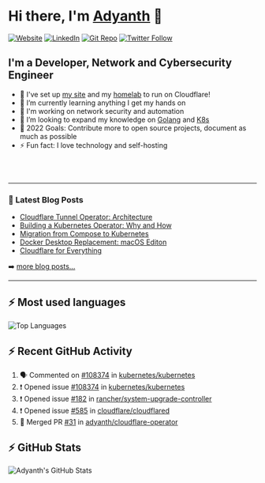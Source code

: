 # Hi there, I'm [Adyanth][website] 👋

[![Website](https://img.shields.io/website?label=adyanth.dev&style=for-the-badge&url=https%3A%2F%2Fadyanth.dev)](https://adyanth.dev)
[![LinkedIn](https://img.shields.io/badge/LinkedIn-adyanth--h-blue?style=for-the-badge)](https://www.linkedin.com/in/adyanth-h/)
[![Git Repo](https://img.shields.io/badge/Git%20Repo-git.adyanth.site-green?style=for-the-badge)](https://git.adyanth.site/adyanth)
[![Twitter Follow](https://img.shields.io/twitter/follow/Adyanth_H?color=1DA1F2&logo=twitter&style=for-the-badge)](https://twitter.com/intent/follow?original_referer=https%3A%2F%2Fgithub.com%2FAdyanth_H&screen_name=Adyanth_H)

## I'm a Developer, Network and Cybersecurity Engineer

- 🔭 I've set up [my site][website] and my [homelab](https://adyanth.site/series/homelab/) to run on Cloudflare!
- 🌱 I’m currently learning anything I get my hands on
- 🏢 I'm working on network security and automation
- 👯 I’m looking to expand my knowledge on [Golang](https://adyanth.site/tags/golang/) and [K8s](https://adyanth.site/tags/kubernetes/)
- 🥅 2022 Goals: Contribute more to open source projects, document as much as possible
- ⚡ Fun fact: I love technology and self-hosting

<!-- ### Languages and Tools -->

<br />
<br />

---

### 📕 Latest Blog Posts

<!-- BLOG-POST-LIST:START -->
- [Cloudflare Tunnel Operator: Architecture](https://adyanth.site/posts/migration-compose-k8s/cloudflare-tunnel-operator-architecture/)
- [Building a Kubernetes Operator: Why and How](https://adyanth.site/posts/migration-compose-k8s/building-k8s-operator/)
- [Migration from Compose to Kubernetes](https://adyanth.site/posts/migration-compose-k8s/preface/)
- [Docker Desktop Replacement: macOS Editon](https://adyanth.site/posts/docker-desktop-replacement-macos/)
- [Cloudflare for Everything](https://adyanth.site/posts/cloudflare-for-everything/)
<!-- BLOG-POST-LIST:END -->

➡️ [more blog posts...](https://adyanth.dev/archives/)

---

## :zap: Most used languages

![Top Languages](https://github-readme-stats.vercel.app/api/top-langs/?username=adyanth&hide=javascript&count_private=true&theme=dark)

## :zap: Recent GitHub Activity
  
<!--START_SECTION:activity-->
1. 🗣 Commented on [#108374](https://github.com/kubernetes/kubernetes/issues/108374) in [kubernetes/kubernetes](https://github.com/kubernetes/kubernetes)
2. ❗️ Opened issue [#108374](https://github.com/kubernetes/kubernetes/issues/108374) in [kubernetes/kubernetes](https://github.com/kubernetes/kubernetes)
3. ❗️ Opened issue [#182](https://github.com/rancher/system-upgrade-controller/issues/182) in [rancher/system-upgrade-controller](https://github.com/rancher/system-upgrade-controller)
4. ❗️ Opened issue [#585](https://github.com/cloudflare/cloudflared/issues/585) in [cloudflare/cloudflared](https://github.com/cloudflare/cloudflared)
5. 🎉 Merged PR [#31](https://github.com/adyanth/cloudflare-operator/pull/31) in [adyanth/cloudflare-operator](https://github.com/adyanth/cloudflare-operator)
<!--END_SECTION:activity-->

</details>

## :zap: GitHub Stats

![Adyanth's GitHub Stats](https://github-readme-stats.vercel.app/api?username=adyanth&show_icons=true&hide_border=true&count_private=true&theme=dark)

[website]: https://adyanth.dev/
[twitter]: https://twitter.com/Adyanth_H
[linkedin]: https://linkedin.com/in/adyanth-h/
